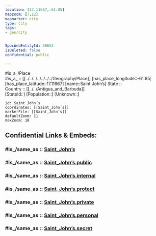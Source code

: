 ```yaml
---
location: [17.11667,-61.85] 
mapzoom: [7,12] 
mapmarker: city 
type: City
tags:
- geo/City


SpocWebEntityId: 36653
isDeleted: false
confidential: public

---
```

#is_a_/Place  
#is_a_ :: [[../../../../../../../Geography/Place]] 
[has_place_longitude::-61.85] 
[has_place_latitude::17.11667] 
[name::Saint John’s] 
State ::  
Country :: [[../../Antigua_and_Barbuda]]  
[StateId::] 
[Population::] 
[Unknown::] 


```leaflet
id: Saint John’s
coordinates: [[Saint_John’s]] 
markerFile: [[Saint_John’s]] 
defaultZoom: 11 
maxZoom: 18
```


## Confidential Links & Embeds: 

### #is_/same_as :: [Saint_John’s](/_Standards/Earth/Continent/America~Caribbean/Antigua_and_Barbuda/Counties/Saint_John/City/Saint_John’s.md) 

### #is_/same_as :: [Saint_John’s.public](/_public/Earth/Continent/America~Caribbean/Antigua_and_Barbuda/Counties/Saint_John/City/Saint_John’s.public.md) 

### #is_/same_as :: [Saint_John’s.internal](/_internal/Earth/Continent/America~Caribbean/Antigua_and_Barbuda/Counties/Saint_John/City/Saint_John’s.internal.md) 

### #is_/same_as :: [Saint_John’s.protect](/_protect/Earth/Continent/America~Caribbean/Antigua_and_Barbuda/Counties/Saint_John/City/Saint_John’s.protect.md) 

### #is_/same_as :: [Saint_John’s.private](/_private/Earth/Continent/America~Caribbean/Antigua_and_Barbuda/Counties/Saint_John/City/Saint_John’s.private.md) 

### #is_/same_as :: [Saint_John’s.personal](/_personal/Earth/Continent/America~Caribbean/Antigua_and_Barbuda/Counties/Saint_John/City/Saint_John’s.personal.md) 

### #is_/same_as :: [Saint_John’s.secret](/_secret/Earth/Continent/America~Caribbean/Antigua_and_Barbuda/Counties/Saint_John/City/Saint_John’s.secret.md)


